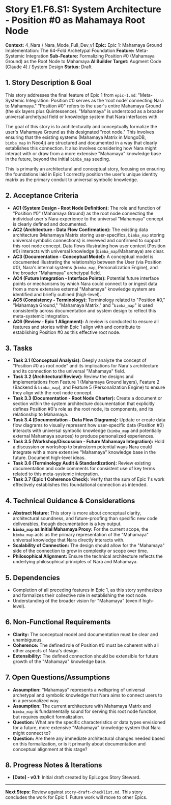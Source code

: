 # Story E1.F6.S1: System Architecture - Position #0 as Mahamaya Root Node

**Context:** 4_Nara / Nara_Mode_Full_Dev_v1
**Epic:** Epic 1: Mahamaya Ground Implementation: The 64-Fold Archetypal Foundation
**Feature:** Meta-Systemic Integration
**Sub-Feature:** Formalizing Position #0 (Mahamaya Ground) as the Root Node to Mahamaya
**AI Builder Target:** Augment Code (Claude 4) / System Design
**Status:** Draft

## 1. Story Description & Goal

This story addresses the final feature of Epic 1 from `epic-1.md`: "Meta-Systemic Integration: Position #0 serves as the ‘root node’ connecting Nara to Mahamaya." "Position #0" refers to the user's entire Mahamaya Ground (the six layers plus Quintessence). "Mahamaya" is understood as a broader universal archetypal field or knowledge system that Nara interfaces with.

The goal of this story is to architecturally and conceptually formalize the user's Mahamaya Ground as this designated "root node." This involves ensuring that the existing systems (Mahamaya Matrix in MongoDB, `bimba_map` in Neo4j) are structured and documented in a way that clearly establishes this connection. It also involves considering how Nara might interact with or draw from a more extensive "Mahamaya" knowledge base in the future, beyond the initial `bimba_map` seeding.

This is primarily an architectural and conceptual story, focusing on ensuring the foundations laid in Epic 1 correctly position the user's unique identity matrix as the primary conduit to universal symbolic knowledge.

## 2. Acceptance Criteria

*   **AC1 (System Design - Root Node Definition):** The role and function of "Position #0" (Mahamaya Ground) as the root node connecting the individual user's Nara experience to the universal "Mahamaya" concept is clearly defined and documented.
*   **AC2 (Architecture - Data Flow Confirmation):** The existing data architecture (Mahamaya Matrix storing user-specifics, `bimba_map` storing universal symbolic connections) is reviewed and confirmed to support this root node concept. Data flows illustrating how user context (Position #0) interacts with universal knowledge (`bimba_map`/Mahamaya) are clear.
*   **AC3 (Documentation - Conceptual Model):** A conceptual model is documented illustrating the relationship between the User (via Position #0), Nara's internal systems (`bimba_map`, Personalization Engine), and the broader "Mahamaya" archetypal field.
*   **AC4 (Future Integration - Interface Points):** Potential future interface points or mechanisms by which Nara could connect to or ingest data from a more extensive external "Mahamaya" knowledge system are identified and briefly outlined (high-level).
*   **AC5 (Consistency - Terminology):** Terminology related to "Position #0," "Mahamaya Ground," "Mahamaya Matrix," and "`bimba_map`" is used consistently across documentation and system design to reflect this meta-systemic integration.
*   **AC6 (Review - Epic 1 Alignment):** A review is conducted to ensure all features and stories within Epic 1 align with and contribute to establishing Position #0 as this effective root node.

## 3. Tasks

*   **Task 3.1 (Conceptual Analysis):** Deeply analyze the concept of "Position #0 as root node" and its implications for Nara's architecture and its connection to the universal "Mahamaya" field.
*   **Task 3.2 (Architectural Review):** Review the designs and implementations from Feature 1 (Mahamaya Ground layers), Feature 2 (Backend & `bimba_map`), and Feature 5 (Personalization Engine) to ensure they align with the root node concept.
*   **Task 3.3 (Documentation - Root Node Charter):** Create a document or section within the system architecture documentation that explicitly defines Position #0's role as the root node, its components, and its relationship to Mahamaya.
*   **Task 3.4 (Documentation - Data Flow Diagrams):** Update or create data flow diagrams to visually represent how user-specific data (Position #0) interacts with universal symbolic knowledge (`bimba_map` and potentially external Mahamaya sources) to produce personalized experiences.
*   **Task 3.5 (Workshop/Discussion - Future Mahamaya Integration):** Hold a discussion or workshop to brainstorm potential ways Nara could integrate with a more extensive "Mahamaya" knowledge base in the future. Document high-level ideas.
*   **Task 3.6 (Terminology Audit & Standardization):** Review existing documentation and code comments for consistent use of key terms related to this meta-systemic integration.
*   **Task 3.7 (Epic 1 Coherence Check):** Verify that the sum of Epic 1's work effectively establishes this foundational connection as intended.

## 4. Technical Guidance & Considerations

*   **Abstract Nature:** This story is more about conceptual clarity, architectural soundness, and future-proofing than specific new code deliverables, though documentation is a key output.
*   **`bimba_map` as Initial Mahamaya Proxy:** For the current scope, the `bimba_map` acts as the primary representation of the "Mahamaya" universal knowledge that Nara directly interacts with.
*   **Scalability of Connection:** The design should allow for the "Mahamaya" side of the connection to grow in complexity or scope over time.
*   **Philosophical Alignment:** Ensure the technical architecture reflects the underlying philosophical principles of Nara and Mahamaya.

## 5. Dependencies

*   Completion of all preceding features in Epic 1, as this story synthesizes and formalizes their collective role in establishing the root node.
*   Understanding of the broader vision for "Mahamaya" (even if high-level).

## 6. Non-Functional Requirements

*   **Clarity:** The conceptual model and documentation must be clear and unambiguous.
*   **Coherence:** The defined role of Position #0 must be coherent with all other aspects of Nara's design.
*   **Extensibility:** The defined connection should be extensible for future growth of the "Mahamaya" knowledge base.

## 7. Open Questions/Assumptions

*   **Assumption:** "Mahamaya" represents a wellspring of universal archetypal and symbolic knowledge that Nara aims to connect users to in a personalized way.
*   **Assumption:** The current architecture with Mahamaya Matrix and `bimba_map` is fundamentally sound for serving this root node function, but requires explicit formalization.
*   **Question:** What are the specific characteristics or data types envisioned for a future, more extensive "Mahamaya" knowledge system that Nara might connect to?
*   **Question:** Are there any immediate architectural changes needed based on this formalization, or is it primarily about documentation and conceptual alignment at this stage?

## 8. Progress Notes & Iterations

*   **[Date] - v0.1:** Initial draft created by EpiLogos Story Steward.

---
**Next Steps:** Review against `story-draft-checklist.md`. This story concludes the work for Epic 1. Future work will move to other Epics.